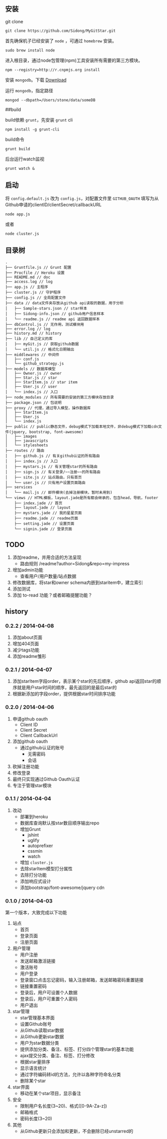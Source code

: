## 安装

git clone

	git clone https://github.com/Sidong/MyGitStar.git

首先确保机子已经安装了 `node` ，可通过 `homebrew` 安装。  

	sudo brew install node

进入根目录，通过node包管理(npm)工具安装所有需要的第三方模块。  

	npm --registry=http://r.cnpmjs.org install

安装 `mongodb`。下载 [Download](http://www.mongodb.org/downloads)

运行 `mongodb`，指定路径

	mongod --dbpath=/Users/stone/data/someDB

##build

build依赖 `grunt`，先安装 `grunt` cli

	npm install -g grunt-cli

build命令

	grunt build

后台运行watch监视

	grunt watch &

## 启动

将 `config.default.js` 改为 `config.js`，对配置文件里 `GITHUB_OAUTH` 填写为从Github申请的clientID/clientSecret/callbackURL

	node app.js

或者

	node cluster.js

## 目录树

	.
	├── Gruntfile.js // Grunt 配置
	├── Procfile // Heroku 设置
	├── README.md // doc
	├── access.log // log
	├── app.js // 主程序
	├── cluster.js // 守护程序
	├── config.js // 全局配置文件
	├── data // data文件夹存放从github api读取的数据，用于分析
	│   ├── Sample-stars.json // star样本
	│   ├── Sidong-info.json // github用户信息样本
	│   └── readme.js // readme api 返回数据样本
	├── dbControl.js // 无作用，测试模块用
	├── error.log // log
	├── history.md // history
	├── lib // 自己定义的库
	│   ├── myGit.js // 获取github数据
	│   └── util.js // 格式化日期输出
	├── middlewares // 中间件
	│   ├── conf.js
	│   └── github_strategy.js
	├── models // 数据库模型
	│   ├── Owner.js // owner
	│   ├── Star.js // star
	│   ├── StarItem.js // star item
	│   ├── User.js // user
	│   └── index.js // 入口
	├── node_modules // 所有需要的安装的第三方模块存放目录
	├── package.json // 包说明
	├── proxy // 代理，通过导入模型，操作数据库
	│   ├── StarItem.js
	│   ├── User.js
	│   └── index.js
	├── public // public静态文件，debug模式下加载本地文件，非debug模式下加载cdn文件(jquery, bootstrap, font-awesome)
	│   ├── images
	│   ├── javascripts
	│   └── stylesheets
	├── routes // 路由
	│   ├── github.js // 有关github认证的所有路由
	│   ├── index.js // 入口
	│   ├── mystars.js // 有关管理star的所有路由
	│   ├── sign.js // 有关登录/~~注册~~的所有路由
	│   ├── site.js // 站点路由，只有首页
	│   └── user.js // 只有用户设置页面路由
	├── services
	│   └── mail.js // 邮件模块(去掉注册模块，暂时未用到)
	└── views // HTML模板，layout.jade是所有都会继承的，包含head，导航，footer
	    ├── index.jade // 首页
	    ├── layout.jade // layout
	    ├── mystars.jade // 我的星星页面
	    ├── readme.jade // readme页面
	    ├── setting.jade // 设置页面
	    └── signin.jade // 登录页面

## TODO

1. 添加readme，并用合适的方法呈现
	* 路由规则 /readme?author=Sidong&repo=my-impress
2. 增加admin功能
	* 查看用户/用户数量/站点数据
3. 修改数据库，将star和owner schema内嵌到staritem中，建立索引
4. 添加测试
5. 添加 to-read 功能？或者邮箱提醒功能？

## history

### 0.2.2 / 2014-04-08

1. 添加about页面
2. 增加404页面
3. 减少tags功能
4. 添加readme雏形

### 0.2.1 / 2014-04-07

1. 添加starItem字段order，表示某个star的先后顺序，github api返回star的顺序就是用户star时间的顺序，最先返回的是最后star的
2. 根据新添加的字段order，提供根据star时间排序功能

### 0.2.0 / 2014-04-06

1. 申请github oauth
	* Client ID
	* Client Secret
	* Client CallbackUrl
2. 添加github oauth
	* 通过github认证的账号
		* 无需密码
		* 会话
3. 砍掉注册功能
4. 修改登录
5. 最终只实现通过Github Oauth认证
6. 专注于管理star模块

### 0.1.1 / 2014-04-04

1. 改动
	* 部署到heroku
	* 数据库查询默认按star数目顺序输出repo
	* 增加Grunt
		* jshint
		* uglify
		* autoprefixer
		* cssmin
		* watch
	* 增加 `cluster.js`
	* 去除starItem模型打分属性
	* 去除打分功能
	* 添加响应式设计
	* 添加bootstrap/font-awesome/jquery cdn

### 0.1.0 / 2014-04-03

第一个版本，大致完成以下功能

1. 站点
	* 首页
	* 登录页面
	* 注册页面
2. 用户管理
	* 用户注册
	* 发送邮箱激活链接
	* 激活账号
	* 用户登录
	* 登录窗口点击忘记密码，输入注册邮箱，发送邮箱密码重置链接
	* 链接重置密码
	* 登录后，用户可设置个人数据
	* 登录后，用户可重置个人密码
	* 用户退出
3. star管理
	* star管理基本界面
	* 设置Github账号
	* 从Github读取star数据
	* 从Github更新star数据
	* 用户为star数据分类
	* 提供添加分类、备注、标签、打分四个管理star的基本功能
	* ajax提交分类、备注、标签、打分修改
	* 根据star量排序
	* 显示语言统计
	* 通过字符编码转id的方法，允许以各种字符命名分类
	* 删除某个star
4. star界面
	* 移动在某个star项目，显示备注
5. 安全
	* 限制用户名长度(3~20)、格式([0-9A-Za-z])
	* 邮箱格式
	* 密码长度(3~20)
6. 其他
	* 从Github更新只会添加和更新，不会删除已经unstarred的
